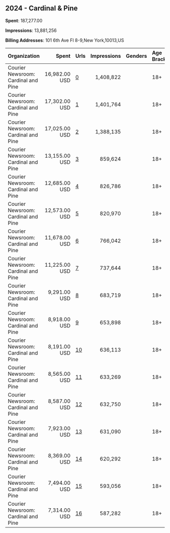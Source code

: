 ## 2024 - Cardinal & Pine 
**Spent**: 187,277.00

**Impressions**: 13,881,256

**Billing Addresses**: 101 6th Ave Fl 8-9,New York,10013,US

|Organization|Spent|Urls|Impressions|Genders|Age Brackets|Country Codes|
|:---|---:|:---|---:|:---|:---|:---|
|Courier Newsroom: Cardinal and Pine|16,982.00 USD|[0](https://www.snap.com/political-ads/asset/5f449f435e3d2bb33ee14d52d60a32b2b0a57c3a7ee1f27f804dcf32eff0b4eb?mediaType=mp4)|1,408,822||18+|united states|
|Courier Newsroom: Cardinal and Pine|17,302.00 USD|[1](https://www.snap.com/political-ads/asset/d2730c8151bb851e9935f291e9c171222689045c1878a93aabbdab5c2307ff9c?mediaType=mp4)|1,401,764||18+|united states|
|Courier Newsroom: Cardinal and Pine|17,025.00 USD|[2](https://www.snap.com/political-ads/asset/88a1caf568158a9e96fcc5c82c0a08a1ce83522cb8cd8dc5343b737cc2eea87c?mediaType=mp4)|1,388,135||18+|united states|
|Courier Newsroom: Cardinal and Pine|13,155.00 USD|[3](https://www.snap.com/political-ads/asset/c065dfb49d0eebd3d81252511eb9c0b63d2c4bf1871d18a62414e1d9f6f1400b?mediaType=mp4)|859,624||18+|united states|
|Courier Newsroom: Cardinal and Pine|12,685.00 USD|[4](https://www.snap.com/political-ads/asset/d77cf26907873cf37e6b572d863ef742435846a9815f3a28c7c8dd6b99716323?mediaType=mp4)|826,786||18+|united states|
|Courier Newsroom: Cardinal and Pine|12,573.00 USD|[5](https://www.snap.com/political-ads/asset/ad9040bb9d05081f01dedd5f27bff1fba1f45c7c3b0ea7f660d46e7cd422b951?mediaType=mp4)|820,970||18+|united states|
|Courier Newsroom: Cardinal and Pine|11,678.00 USD|[6](https://www.snap.com/political-ads/asset/a42eeb6efc0599e6738e18862c0b27373383d353b8c930dbd6a08ca56cfeda86?mediaType=mp4)|766,042||18+|united states|
|Courier Newsroom: Cardinal and Pine|11,225.00 USD|[7](https://www.snap.com/political-ads/asset/87f53d5a6a8a4c8e16cd46250cea2e01cd4fc0349f439b14391c59316a5e2aa5?mediaType=mp4)|737,644||18+|united states|
|Courier Newsroom: Cardinal and Pine|9,291.00 USD|[8](https://www.snap.com/political-ads/asset/6208fe399d69e063340eccb8a79588d57c19a9cae700a428ae1844497a146a5b?mediaType=mp4)|683,719||18+|united states|
|Courier Newsroom: Cardinal and Pine|8,918.00 USD|[9](https://www.snap.com/political-ads/asset/1d3bc53e99105481505e7f2b447ac736e5f6c739876e16e9c925ec135fc78cdf?mediaType=mp4)|653,898||18+|united states|
|Courier Newsroom: Cardinal and Pine|8,191.00 USD|[10](https://www.snap.com/political-ads/asset/42f9cafb855bdf4c361da7aab7911e9c342d8b2a06dad59f493ab545fd0d084d?mediaType=mp4)|636,113||18+|united states|
|Courier Newsroom: Cardinal and Pine|8,565.00 USD|[11](https://www.snap.com/political-ads/asset/829fc475f45fadca59a478e04fe8dc310b25baee624226243fb6ebc3918837c5?mediaType=mp4)|633,269||18+|united states|
|Courier Newsroom: Cardinal and Pine|8,587.00 USD|[12](https://www.snap.com/political-ads/asset/25a3e640507faa5d2fca17c01cff075ecc8821c08b838f062bfdd8e78a9f273c?mediaType=mp4)|632,750||18+|united states|
|Courier Newsroom: Cardinal and Pine|7,923.00 USD|[13](https://www.snap.com/political-ads/asset/7507283f56a214de0d399b86333fe98404241e0194c4855c3f2783c233276b92?mediaType=mp4)|631,090||18+|united states|
|Courier Newsroom: Cardinal and Pine|8,369.00 USD|[14](https://www.snap.com/political-ads/asset/bf723495801b8503984ddfc5225c7141bbdf1bfab8bbd0989cd7fc8ed16b6989?mediaType=mp4)|620,292||18+|united states|
|Courier Newsroom: Cardinal and Pine|7,494.00 USD|[15](https://www.snap.com/political-ads/asset/d546ddda2326835ec22ea34b8ea76307ecb1b30271bfe051fec1926082f2e7fc?mediaType=mp4)|593,056||18+|united states|
|Courier Newsroom: Cardinal and Pine|7,314.00 USD|[16](https://www.snap.com/political-ads/asset/43f2262b8983623f4cd8c17b08b19934746bcede433197ca0a6198fe5e6e55cb?mediaType=mp4)|587,282||18+|united states|
